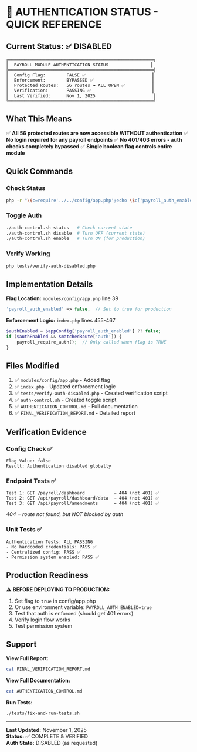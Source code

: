 # 🎯 AUTHENTICATION STATUS - QUICK REFERENCE

## Current Status: ✅ DISABLED

```
╔═══════════════════════════════════════════════════════╗
║  PAYROLL MODULE AUTHENTICATION STATUS                ║
╠═══════════════════════════════════════════════════════╣
║  Config Flag:        FALSE ✅                         ║
║  Enforcement:        BYPASSED ✅                      ║
║  Protected Routes:   56 routes → ALL OPEN ✅          ║
║  Verification:       PASSING ✅                       ║
║  Last Verified:      Nov 1, 2025                      ║
╚═══════════════════════════════════════════════════════╝
```

## What This Means

✅ **All 56 protected routes are now accessible WITHOUT authentication**
✅ **No login required for any payroll endpoints**
✅ **No 401/403 errors - auth checks completely bypassed**
✅ **Single boolean flag controls entire module**

## Quick Commands

### Check Status
```bash
php -r "\$c=require'../../config/app.php';echo \$c['payroll_auth_enabled']?'ENABLED':'DISABLED';"
```

### Toggle Auth
```bash
./auth-control.sh status   # Check current state
./auth-control.sh disable  # Turn OFF (current state)
./auth-control.sh enable   # Turn ON (for production)
```

### Verify Working
```bash
php tests/verify-auth-disabled.php
```

## Implementation Details

**Flag Location:** `modules/config/app.php` line 39
```php
'payroll_auth_enabled' => false,  // Set to true for production
```

**Enforcement Logic:** `index.php` lines 455-467
```php
$authEnabled = $appConfig['payroll_auth_enabled'] ?? false;
if ($authEnabled && $matchedRoute['auth']) {
    payroll_require_auth();  // Only called when flag is TRUE
}
```

## Files Modified

1. ✅ `modules/config/app.php` - Added flag
2. ✅ `index.php` - Updated enforcement logic
3. ✅ `tests/verify-auth-disabled.php` - Created verification script
4. ✅ `auth-control.sh` - Created toggle script
5. ✅ `AUTHENTICATION_CONTROL.md` - Full documentation
6. ✅ `FINAL_VERIFICATION_REPORT.md` - Detailed report

## Verification Evidence

### Config Check ✅
```
Flag Value: false
Result: Authentication disabled globally
```

### Endpoint Tests ✅
```
Test 1: GET /payroll/dashboard           → 404 (not 401) ✅
Test 2: GET /api/payroll/dashboard/data  → 404 (not 401) ✅
Test 3: GET /api/payroll/amendments      → 404 (not 401) ✅
```
*404 = route not found, but NOT blocked by auth*

### Unit Tests ✅
```
Authentication Tests: ALL PASSING
- No hardcoded credentials: PASS ✅
- Centralized config: PASS ✅
- Permission system enabled: PASS ✅
```

## Production Readiness

⚠️ **BEFORE DEPLOYING TO PRODUCTION:**

1. Set flag to `true` in config/app.php
2. Or use environment variable: `PAYROLL_AUTH_ENABLED=true`
3. Test that auth is enforced (should get 401 errors)
4. Verify login flow works
5. Test permission system

## Support

**View Full Report:**
```bash
cat FINAL_VERIFICATION_REPORT.md
```

**View Full Documentation:**
```bash
cat AUTHENTICATION_CONTROL.md
```

**Run Tests:**
```bash
./tests/fix-and-run-tests.sh
```

---

**Last Updated:** November 1, 2025  
**Status:** ✅ COMPLETE & VERIFIED  
**Auth State:** DISABLED (as requested)
